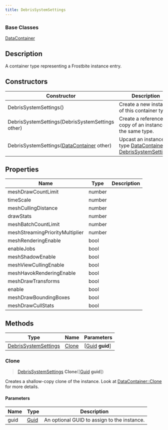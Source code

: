 ```yaml
---
title: DebrisSystemSettings
---
```

### Base Classes

[DataContainer](/vext/ref/shared/class/datacontainer)

## Description

A container type representing a Frostbite instance entry.

## Constructors

| Constructor                                                                     | Description                                                                                                                     |
| ------------------------------------------------------------------------------- | ------------------------------------------------------------------------------------------------------------------------------- |
| DebrisSystemSettings()                                                          | Create a new instance of this container type.                                                                                   |
| DebrisSystemSettings(DebrisSystemSettings other)                                | Create a reference copy of an instance of the same type.                                                                        |
| DebrisSystemSettings([DataContainer](/vext/ref/shared/class/datacontainer) other) | Upcast an instance of type [DataContainer](/vext/ref/shared/class/datacontainer) to [DebrisSystemSettings](DebrisSystemSettings). |

## Properties

| Name                            | Type   | Description |
| ------------------------------- | ------ | ----------- |
| meshDrawCountLimit              | number |             |
| timeScale                       | number |             |
| meshCullingDistance             | number |             |
| drawStats                       | number |             |
| meshBatchCountLimit             | number |             |
| meshStreamingPriorityMultiplier | number |             |
| meshRenderingEnable             | bool   |             |
| enableJobs                      | bool   |             |
| meshShadowEnable                | bool   |             |
| meshViewCullingEnable           | bool   |             |
| meshHavokRenderingEnable        | bool   |             |
| meshDrawTransforms              | bool   |             |
| enable                          | bool   |             |
| meshDrawBoundingBoxes           | bool   |             |
| meshDrawCullStats               | bool   |             |

## Methods

| Type                                         | Name            | Parameters                                     |
| -------------------------------------------- | --------------- | ---------------------------------------------- |
| [DebrisSystemSettings](DebrisSystemSettings) | [Clone](#clone) | \[[Guid](/vext/ref/shared/class/guid) **guid**\] |

### Clone

> [DebrisSystemSettings](DebrisSystemSettings) **Clone**(\[[Guid](/vext/ref/shared/class/guid) **guid**\])

Creates a shallow-copy clone of the instance. Look at [DataContainer::Clone](/vext/ref/shared/class/datacontainer#clone) for more details.

#### Parameters

| Name | Type         | Description                                 |
| ---- | ------------ | ------------------------------------------- |
| guid | [Guid](Guid) | An optional GUID to assign to the instance. |
